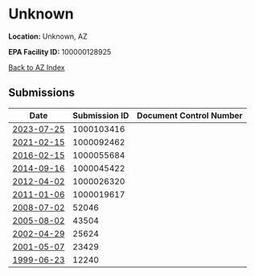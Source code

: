 # Unknown

**Location:** Unknown, AZ

**EPA Facility ID:** 100000128925

[Back to AZ Index](../../index.md)

## Submissions

| Date | Submission ID | Document Control Number |
|------|--------------|-------------------------|
| [2023-07-25](submissions/1000103416.md) | 1000103416 |  |
| [2021-02-15](submissions/1000092462.md) | 1000092462 |  |
| [2016-02-15](submissions/1000055684.md) | 1000055684 |  |
| [2014-09-16](submissions/1000045422.md) | 1000045422 |  |
| [2012-04-02](submissions/1000026320.md) | 1000026320 |  |
| [2011-01-06](submissions/1000019617.md) | 1000019617 |  |
| [2008-07-02](submissions/52046.md) | 52046 |  |
| [2005-08-02](submissions/43504.md) | 43504 |  |
| [2002-04-29](submissions/25624.md) | 25624 |  |
| [2001-05-07](submissions/23429.md) | 23429 |  |
| [1999-06-23](submissions/12240.md) | 12240 |  |
